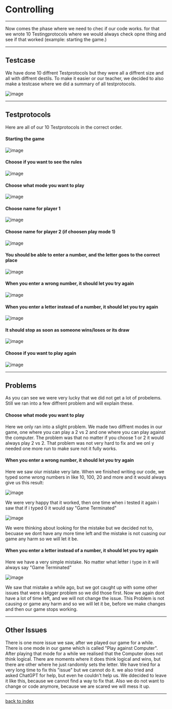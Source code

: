 # Controlling 
<hr> 
<p> Now comes the phase where we need to chec if our code works. for that we wrote 10 Testingprotocols where we would always check opne thing and see if that worked (example: starting the game.)</p>

<hr>

## Testcase 
<p> We have done 10 diffrent Testprotocols but they were all a diffrent size and all with diffrent destils. To make it easier or our teacher, we decided to also make a testcase where we did a summary of all testprotocols.</p>

![image](https://github.com/Fabiano2007/TicTacToe-Project/assets/142780434/569d6c47-6aaf-4d74-a3e7-16e4a8d08898)

<hr> 


## Testprotocols

<p> Here are all of our 10 Testprotocols in the correct order.</p>

#### Starting the game 
![image](https://github.com/Fabiano2007/TicTacToe-Project/assets/142780434/ca715171-fb2c-475c-ab82-bf8aee202a6f)

#### Choose if you want to see the rules
![image](https://github.com/Fabiano2007/TicTacToe-Project/assets/142780434/627c3613-60c4-41ca-96b5-031bf66de9b7)

#### Choose what mode you want to play
![image](https://github.com/Fabiano2007/TicTacToe-Project/assets/142780434/1d5f3784-a5a2-4c1c-9344-76dffce1f49d)

#### Choose name for player 1 
![image](https://github.com/Fabiano2007/TicTacToe-Project/assets/142780434/2201fb18-e9f6-4cb5-85ee-761fc4b27382)

#### Choose name for player 2 (if choosen play mode 1)
![image](https://github.com/Fabiano2007/TicTacToe-Project/assets/142780434/4dda2d8f-895c-4670-9c86-26cd43ae913d)

#### You should be able to enter a number, and the letter goes to the correct place
![image](https://github.com/Fabiano2007/TicTacToe-Project/assets/142780434/dd88ff16-1421-400f-b349-7eeabf1ef9b4)

#### When you enter a wrong number, it should let you try again
![image](https://github.com/Fabiano2007/TicTacToe-Project/assets/142780434/32d70631-a9a0-48a7-aa4b-28d545d1191a)

#### When you enter a letter instead of a number, it should let you try again 
![image](https://github.com/Fabiano2007/TicTacToe-Project/assets/142780434/2fcec3c8-ef54-4e45-9477-0e85336d7915)

#### It should stop as soon as someone wins/loses or its draw 
![image](https://github.com/Fabiano2007/TicTacToe-Project/assets/142780434/1ffeb882-3a96-4eb7-a83b-d080c0c6a56e)

#### Choose if you want to play again
![image](https://github.com/Fabiano2007/TicTacToe-Project/assets/142780434/9bacd218-5455-48f7-b77e-c43daeedca4e)

<hr> 

## Problems 
<p> As you can see we were very lucky that we did not get a lot of probelems. Still we ran into a few diffrent problem  and will explain these.</p>

#### Choose what mode you want to play
<p> Here we only ran into a slight problem. We made two diffrent modes in our game, one where you can play a 2 vs 2 and one where you can play against the computer. The problem was that no matter if you choose 1 or 2 it would always play 2 vs 
 2. That problem was not very hard to fix and we onl y needed one more run to make sure not it fully works. </p>

 #### When you enter a wrong number, it should let you try again
 <p> Here we saw oiur mistake very late. When we finished writing our code, we typed some wrong numbers in like 10, 100, 20 and more and it would always give us this result:
 
  ![image](https://github.com/Fabiano2007/TicTacToe-Project/assets/142780434/6ca92e65-13d7-4ffa-a3bf-394eab2def8f)

We were very happy that it worked, then one time when i tested it again i saw that if i typed 0 it would say "Game Terminated"

![image](https://github.com/Fabiano2007/TicTacToe-Project/assets/142780434/b147f75a-9609-43a4-8902-6c57906fd828)

We were thinking about looking for the mistake but we decided not to, becuase we dont have any more time left and the mistake is not cuasing our game any harm so we will let it be. </p>

#### When you enter a letter instead of a number, it should let you try again

<p> Here we have a very simple mistake. No matter what letter i type in it will always say "Game Terminated"
  
![image](https://github.com/Fabiano2007/TicTacToe-Project/assets/142780434/27d76667-f412-47e4-a216-dfae0b1e14b7)

We saw that mistake a while ago, but we got caught up with some other issues that were a bigger problem so we did those first. Now we again dont have a lot of time left, and we will not change the issue. This Problem is not causing or game any harm and so we will let it be, before we make changes and then our game stops working. </p>

<hr>

## Other Issues 
<p> There is one more issue we saw, after we played our game for a while. There is one mode in our game which is called "Play against Computer". After playing that mode for a while we realised that the Computer does not think logical. There are moments where it does think logical and wins, but there are other where he just randomly sets the letter. 
We have tried for a very long time to fix this "issue" but we cannot do it. we also tried and asked ChatGPT for help, but even he couldn't help us. 
We ddecided to leave it like this, because we cannot find a way to fix that. Also we do not want to change or code anymore, because we are scared we will mess it up. </p>

<hr>

[back to index](README.md)

 






